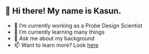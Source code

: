 ## 🙏 Hi there! My name is Kasun.

- 🔭 I’m currently working as a Probe Design Scientist
- 🌱 I’m currently learning many things
- 💬 Ask me about my background
- 📫 Want to learn more? Look [here](https://kasunbuddika.com/)
